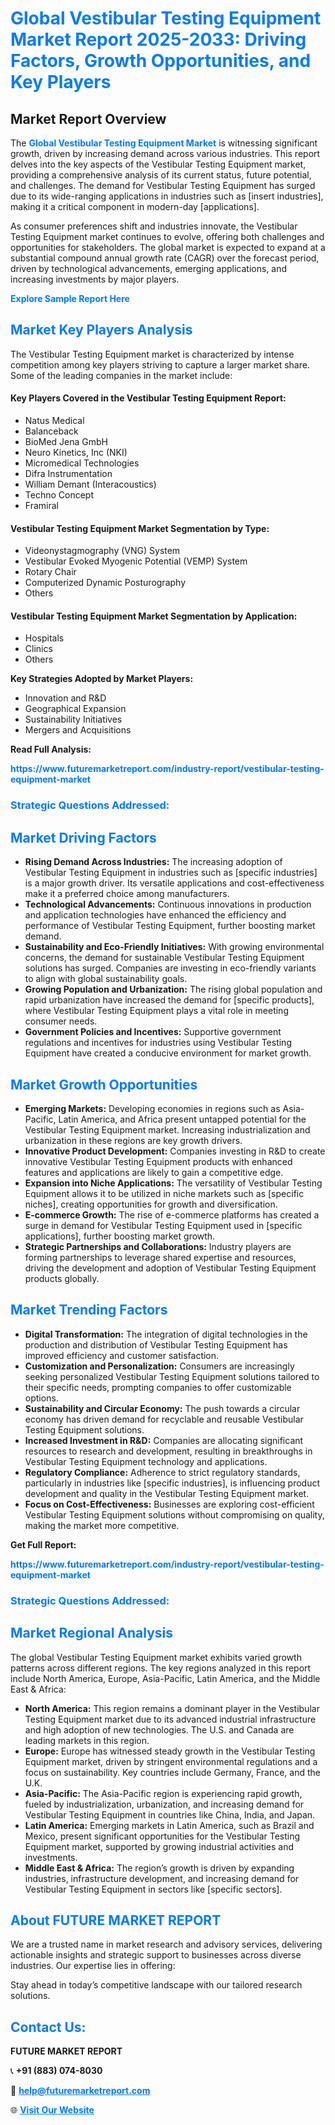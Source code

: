 <h1 style="color: #007BFF;">Global Vestibular Testing Equipment Market Report 2025-2033: Driving Factors, Growth Opportunities, and Key Players</h1>

<section id="overview">
<h2>Market Report Overview</h2>
<p>The <a href="https://www.futuremarketreport.com/industry-report/vestibular-testing-equipment-market" style="color: #007BFF; text-decoration: none;"><strong>Global Vestibular Testing Equipment Market</strong></a> is witnessing significant growth, driven by increasing demand across various industries. This report delves into the key aspects of the Vestibular Testing Equipment market, providing a comprehensive analysis of its current status, future potential, and challenges. The demand for Vestibular Testing Equipment has surged due to its wide-ranging applications in industries such as [insert industries], making it a critical component in modern-day [applications].</p>
<p>As consumer preferences shift and industries innovate, the Vestibular Testing Equipment market continues to evolve, offering both challenges and opportunities for stakeholders. The global market is expected to expand at a substantial compound annual growth rate (CAGR) over the forecast period, driven by technological advancements, emerging applications, and increasing investments by major players.</p>
</section>

<section id="overview">
<p><a href="https://www.futuremarketreport.com/request-sample/reportId=92292" style="color: #007BFF; text-decoration: none;"><strong>Explore Sample Report Here</strong></a></p>
</section>

<section id="key-players">
<h2 style="color: #007BFF;">Market Key Players Analysis</h2>
<p>The Vestibular Testing Equipment market is characterized by intense competition among key players striving to capture a larger market share. Some of the leading companies in the market include:</p>
<h4>Key Players Covered in the Vestibular Testing Equipment Report:</h4>
<ul><li>Natus Medical</li><li>Balanceback</li><li>BioMed Jena GmbH</li><li>Neuro Kinetics, Inc (NKI)</li><li>Micromedical Technologies</li><li>Difra Instrumentation</li><li>William Demant (Interacoustics)</li><li>Techno Concept</li><li>Framiral</li></ul>
<h4>Vestibular Testing Equipment Market Segmentation by Type:</h4>
<ul><li>Videonystagmography (VNG) System</li><li>Vestibular Evoked Myogenic Potential (VEMP) System</li><li>Rotary Chair</li><li>Computerized Dynamic Posturography</li><li>Others</li></ul>

<h4>Vestibular Testing Equipment Market Segmentation by Application:</h4>
<ul><li>Hospitals</li><li>Clinics</li><li>Others</li></ul>
<p><strong>Key Strategies Adopted by Market Players:</strong></p>
<ul>
<li>Innovation and R&D</li>
<li>Geographical Expansion</li>
<li>Sustainability Initiatives</li>
<li>Mergers and Acquisitions</li>
</ul>
</section>

<section>
<p><strong>Read Full Analysis: </strong></p><a href="https://www.futuremarketreport.com/industry-report/vestibular-testing-equipment-market" style="color: #007BFF; text-decoration: none;"><strong>https://www.futuremarketreport.com/industry-report/vestibular-testing-equipment-market</strong></a>
<h3 style="color: #007BFF;">Strategic Questions Addressed:</h3>
</section>

<section id="driving-factors">
<h2 style="color: #007BFF;">Market Driving Factors</h2>
<ul>
<li><strong>Rising Demand Across Industries:</strong> The increasing adoption of Vestibular Testing Equipment in industries such as [specific industries] is a major growth driver. Its versatile applications and cost-effectiveness make it a preferred choice among manufacturers.</li>
<li><strong>Technological Advancements:</strong> Continuous innovations in production and application technologies have enhanced the efficiency and performance of Vestibular Testing Equipment, further boosting market demand.</li>
<li><strong>Sustainability and Eco-Friendly Initiatives:</strong> With growing environmental concerns, the demand for sustainable Vestibular Testing Equipment solutions has surged. Companies are investing in eco-friendly variants to align with global sustainability goals.</li>
<li><strong>Growing Population and Urbanization:</strong> The rising global population and rapid urbanization have increased the demand for [specific products], where Vestibular Testing Equipment plays a vital role in meeting consumer needs.</li>
<li><strong>Government Policies and Incentives:</strong> Supportive government regulations and incentives for industries using Vestibular Testing Equipment have created a conducive environment for market growth.</li>
</ul>
</section>

<section id="growth-opportunities">
<h2 style="color: #007BFF;">Market Growth Opportunities</h2>
<ul>
<li><strong>Emerging Markets:</strong> Developing economies in regions such as Asia-Pacific, Latin America, and Africa present untapped potential for the Vestibular Testing Equipment market. Increasing industrialization and urbanization in these regions are key growth drivers.</li>
<li><strong>Innovative Product Development:</strong> Companies investing in R&D to create innovative Vestibular Testing Equipment products with enhanced features and applications are likely to gain a competitive edge.</li>
<li><strong>Expansion into Niche Applications:</strong> The versatility of Vestibular Testing Equipment allows it to be utilized in niche markets such as [specific niches], creating opportunities for growth and diversification.</li>
<li><strong>E-commerce Growth:</strong> The rise of e-commerce platforms has created a surge in demand for Vestibular Testing Equipment used in [specific applications], further boosting market growth.</li>
<li><strong>Strategic Partnerships and Collaborations:</strong> Industry players are forming partnerships to leverage shared expertise and resources, driving the development and adoption of Vestibular Testing Equipment products globally.</li>
</ul>
</section>

<section id="trending-factors">
<h2 style="color: #007BFF;">Market Trending Factors</h2>
<ul>
<li><strong>Digital Transformation:</strong> The integration of digital technologies in the production and distribution of Vestibular Testing Equipment has improved efficiency and customer satisfaction.</li>
<li><strong>Customization and Personalization:</strong> Consumers are increasingly seeking personalized Vestibular Testing Equipment solutions tailored to their specific needs, prompting companies to offer customizable options.</li>
<li><strong>Sustainability and Circular Economy:</strong> The push towards a circular economy has driven demand for recyclable and reusable Vestibular Testing Equipment solutions.</li>
<li><strong>Increased Investment in R&D:</strong> Companies are allocating significant resources to research and development, resulting in breakthroughs in Vestibular Testing Equipment technology and applications.</li>
<li><strong>Regulatory Compliance:</strong> Adherence to strict regulatory standards, particularly in industries like [specific industries], is influencing product development and quality in the Vestibular Testing Equipment market.</li>
<li><strong>Focus on Cost-Effectiveness:</strong> Businesses are exploring cost-efficient Vestibular Testing Equipment solutions without compromising on quality, making the market more competitive.</li>
</ul>
</section>

<section>
<p><strong>Get Full Report: </strong></p><a href="https://www.futuremarketreport.com/industry-report/vestibular-testing-equipment-market" style="color: #007BFF; text-decoration: none;"><strong>https://www.futuremarketreport.com/industry-report/vestibular-testing-equipment-market</strong></a>
<h3 style="color: #007BFF;">Strategic Questions Addressed:</h3>
</section>


<section id="regional-analysis">
<h2 style="color: #007BFF;">Market Regional Analysis</h2>
<p>The global Vestibular Testing Equipment market exhibits varied growth patterns across different regions. The key regions analyzed in this report include North America, Europe, Asia-Pacific, Latin America, and the Middle East & Africa:</p>
<ul>
<li><strong>North America:</strong> This region remains a dominant player in the Vestibular Testing Equipment market due to its advanced industrial infrastructure and high adoption of new technologies. The U.S. and Canada are leading markets in this region.</li>
<li><strong>Europe:</strong> Europe has witnessed steady growth in the Vestibular Testing Equipment market, driven by stringent environmental regulations and a focus on sustainability. Key countries include Germany, France, and the U.K.</li>
<li><strong>Asia-Pacific:</strong> The Asia-Pacific region is experiencing rapid growth, fueled by industrialization, urbanization, and increasing demand for Vestibular Testing Equipment in countries like China, India, and Japan.</li>
<li><strong>Latin America:</strong> Emerging markets in Latin America, such as Brazil and Mexico, present significant opportunities for the Vestibular Testing Equipment market, supported by growing industrial activities and investments.</li>
<li><strong>Middle East & Africa:</strong> The region’s growth is driven by expanding industries, infrastructure development, and increasing demand for Vestibular Testing Equipment in sectors like [specific sectors].</li>
</ul>
</section>

<footer>
<h2 style="color: #007BFF;">About FUTURE MARKET REPORT</h2>
<p>We are a trusted name in market research and advisory services, delivering actionable insights and strategic support to businesses across diverse industries. Our expertise lies in offering:</p>

<p>Stay ahead in today’s competitive landscape with our tailored research solutions.</p>

<h2 style="color: #007BFF;">Contact Us:</h2>
<p><strong>FUTURE MARKET REPORT</strong></p>
<p>📞 <strong>+91 (883) 074-8030</strong></p>
<p>📧 <strong><a href="mailto:help@futuremarketreport.com" style="color: #007BFF;">help@futuremarketreport.com</a></strong></p>
<p>🌐 <strong><a href="https://www.futuremarketreport.com/" style="color: #007BFF;">Visit Our Website</a></strong></p>
</footer>